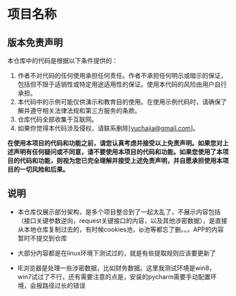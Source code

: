 # 项目名称

## 版本免责声明

本仓库中的代码是根据以下条件提供的：

1. 作者不对代码的任何使用承担任何责任。作者不承担任何明示或暗示的保证，包括但不限于适销性或特定用途适用性的保证。使用本代码的风险由用户自行承担。
2. 本代码中的示例可能仅供演示和教育目的使用。在使用示例代码时，请确保了解并遵守相关法律法规和第三方服务的条款。
3. 仓库代码全部收集于互联网。
4. 如果你觉得本代码涉及侵权，请联系删除[yuchajia@gmail.com]。

**在使用本项目的代码和功能之前，请您认真考虑并接受以上免责声明。如果您对上述声明有任何疑问或不同意，请不要使用本项目的代码和功能。如果您使用了本项目的代码和功能，则视为您已完全理解并接受上述免责声明，并自愿承担使用本项目的一切风险和后果。**



## 说明

- 本仓库仅展示部分架构，是多个项目整合到了一起太乱了，不展示内容包括（接口关键参数逆向，request关键接口的内容，以及其他涉密数据），是直接从本地仓库复制过去的，有时候cookies池，ip池等都忘了删。。。APP的内容暂时不提交到仓库

- 大部分内容都是在linux环境下测试过的，就是有些提取规则应该要更新了

- IE浏览器是处理一些涉密数据，比如财务数据。这里我测试环境是win8，win7试过了不行，还有需要注意的点是，安装的pycharm需要手动配置环境，会报路径过长的错误